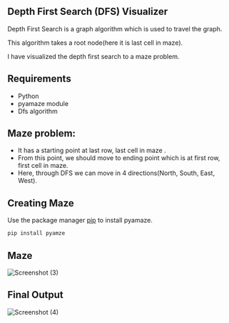 ## Depth First Search (DFS) Visualizer

Depth First Search is a graph algorithm which is used to travel the graph.

This algorithm takes a root node(here it is last cell in maze).

I have visualized the depth first search to a maze problem. 

## Requirements
- Python
- pyamaze module
- Dfs algorithm

## Maze problem:
- It has a starting point at last row, last cell in maze .
- From this point, we should move to ending point which is at first row, first cell in maze.
- Here, through DFS we can move in 4 directions(North, South, East, West).



## Creating Maze

Use the package manager [pip](https://pip.pypa.io/en/stable/) to install pyamaze.

```bash
pip install pyamze
```

## Maze

![Screenshot (3)](https://user-images.githubusercontent.com/82858526/164581405-80c1aaef-a8d7-4556-80e5-8ac50e87afbe.png)

## Final Output

![Screenshot (4)](https://user-images.githubusercontent.com/82858526/164581424-52ac9367-c572-4f84-8eec-a287cd0ce154.png)
